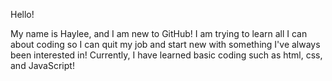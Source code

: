 Hello!

My name is Haylee, and I am new to GitHub!
I am trying to learn all I can about coding so I can quit my job and start new with something I've always been interested in!
Currently, I have learned basic coding such as html, css, and JavaScript!
